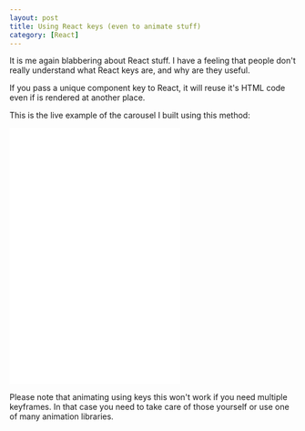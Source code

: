 ```yaml
---
layout: post
title: Using React keys (even to animate stuff)
category: [React]
---
```


It is me again blabbering about React stuff.
I have a feeling that people don't really understand what React keys are, and why are they useful.


If you pass a unique component key to React,
it will reuse it's HTML code even if is rendered at another place.


This is the live example of the carousel I built using this method:

<iframe
height='450px'
scrolling='no'
src='//codepen.io/stanko/embed/preview/GMKajJ/?height=450&theme-id=light&default-tab=result' frameborder='no'
allowtransparency='true'
allowfullscreen='true'>
See the Pen <a href='http://codepen.io/stanko/pen/GMKajJ/'>React Carousel using only React keys</a> by Stanko (<a href='http://codepen.io/stanko'>@stanko</a>) on <a href='http://codepen.io'>CodePen</a>.
</iframe>

<!--more-->

Please note that animating using keys this won't work if you need multiple keyframes.
In that case you need to take care of those yourself or use one of many animation libraries.
